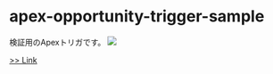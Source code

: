 # apex-opportunity-trigger-sample
検証用のApexトリガです。
<img src="http://cdn-ak.f.st-hatena.com/images/fotolife/t/tyoshikawa1106/20150411/20150411163839.png" />

<a href="http://tyoshikawa1106.hatenablog.com/entry/2015/04/11/170052">>> Link</a>
